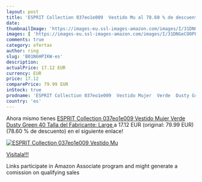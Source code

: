 ```yaml
---
layout: post
title: 'ESPRIT Collection 037eo1e009  Vestido Mu al 78.60 % de descuento'
date: 
thumbnailImage: 'https://images-eu.ssl-images-amazon.com/images/I/31DNGeCO0PL._SL200_.jpg'
images: [ 'https://images-eu.ssl-images-amazon.com/images/I/31DNGeCO0PL._SL200_.jpg' ]
comments: true
category: ofertas
author: ring
slug: 'B01N6HPIKW-es'
description:
actualPrice: 17.12 EUR
currency: EUR
price: 17.12
comparePrice: 79.99 EUR
inStock: true
prodname: 'ESPRIT Collection 037eo1e009  Vestido Mujer  Verde  Dusty Green   40  Talla del Fabricante: Large '
country: 'es'
---
```


Ahora mismo tienes [ESPRIT Collection 037eo1e009  Vestido Mujer  Verde  Dusty Green   40  Talla del Fabricante: Large ](https://www.amazon.es/dp/B01N6HPIKW/?tag=tolees-21) a 17.12 EUR (original: 79.99 EUR) (78.60 %  de descuento) en el siguiente enlace!

[![ESPRIT Collection 037eo1e009  Vestido Mu](https://images-eu.ssl-images-amazon.com/images/I/31DNGeCO0PL._SL200_.jpg)](https://www.amazon.es/dp/B01N6HPIKW/?tag=tolees-21)

[Visítala!!!](https://www.amazon.es/dp/B01N6HPIKW/?tag=tolees-21)

Links participate in Amazon Associate program and might generate a comission on qualifying sales
